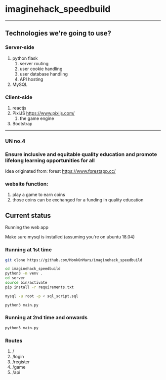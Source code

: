 # imaginehack_speedbuild

---

## Technologies we're going to use?


### Server-side
1. python flask
   1. server routing
   2. user cookie handling
   3. user database handling
   4. API hosting
2. MySQL

### Client-side
1. reactjs
2. PixiJS https://www.pixijs.com/
   1. the game engine
3. Bootstrap

---

### UN no.4 
### Ensure inclusive and equitable quality education and promote lifelong learning opportunities for all

Idea originated from: forest https://www.forestapp.cc/

### website function:
1. play a game to earn coins
2. those coins can be exchanged for a funding in quality education



## Current status

Running the web app

Make sure mysql is installed (assuming you're on ubuntu 18.04)


### Running at 1st time
```bash
git clone https://github.com/MonkOnMars/imaginehack_speedbuild

cd imaginehack_speedbuild
python3 -m venv .
cd server
source bin/activate
pip install -r requirements.txt

mysql -u root -p < sql_script.sql

python3 main.py
```

### Running at 2nd time and onwards
```bash
python3 main.py
```


### Routes
1. /
2. /login
3. /register
4. /game
5. /api